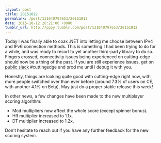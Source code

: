 ```yaml
---
layout: post
title: 20151012
permalink: /post/131040797653/20151012
date: 2015-10-12 20:21:06 +0000
tumblr_url: http://pppy.tumblr.com/post/131040797653/20151012
---
```

Today I was finally able to coax .NET into letting me choose between IPv4 and IPv6 connection methods. This is something I had been trying to do for a while, and was ready to resort to yet another third-party library to do so. Fingers crossed, connectivity issues being experienced on cutting-edge should now be a thing of the past. If you are still experience issues, get on [public slack](http://osu.ppy.sh/p/slack) #cuttingedge and prod me until I debug it with you.

Honestly, things are looking quite good with cutting-edge right now, with more people switched over than ever before (around 7.3% of users on CE, with another 4.1% on Beta). May just do a proper stable release this week!

In other news, a few changes have been made to the new multiplayer scoring algorithm:

* Mod multipliers now affect the whole score (except spinner bonus).
* HR multiplier increased to 1.1x.
* DT multiplier increased to 1.2x.

Don't hesitate to reach out if you have any further feedback for the new scoring system.